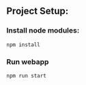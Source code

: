 ## Project Setup:

### Install node modules:
```
npm install
```

### Run webapp
```
npm run start
```
